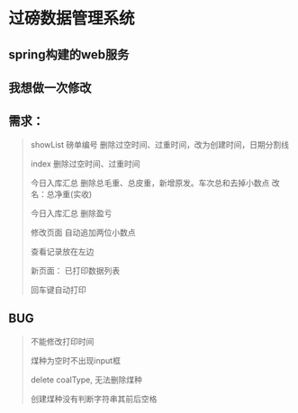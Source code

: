 # 过磅数据管理系统

## spring构建的web服务

## 我想做一次修改

## 需求：

> showList 磅单编号 删除过空时间、过重时间，改为创建时间，日期分割线
> 
> index 删除过空时间、过重时间
> 
> 今日入库汇总 删除总毛重、总皮重，新增原发。车次总和去掉小数点
> 改名：总净重(实收)
> 
> 今日入库汇总 删除盈亏
> 
> 修改页面 自动追加两位小数点
> 
> 查看记录放在左边
> 
> 新页面： 已打印数据列表
> 
> 回车键自动打印

## BUG

> 不能修改打印时间
> 
> 煤种为空时不出现input框
> 
> delete coalType, 无法删除煤种
> 
> 创建煤种没有判断字符串其前后空格
> 
